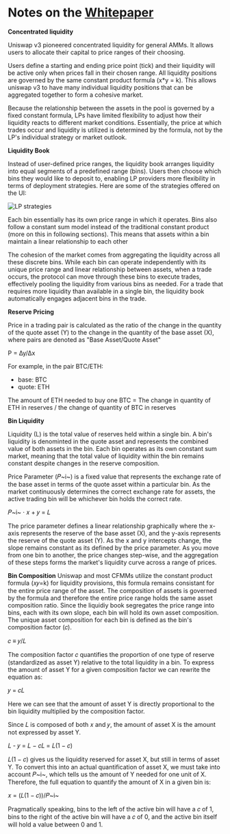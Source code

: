 # Notes on the [Whitepaper](https://github.com/traderjoe-xyz/LB-Whitepaper/blob/main/Joe%20v2%20Liquidity%20Book%20Whitepaper.pdf)

**Concentrated liquidity**

Uniswap v3 pioneered concentrated liquidity for general AMMs. It allows users to allocate their capital to price ranges of their choosing. 

Users define a starting and ending price point (tick) and their liquidity will be active only when prices fall in their chosen range. All liquidity positions are governed by the same constant product formula (x\*y = k). This allows uniswap v3 to have many individual liquidity positions that can be aggregated together to form a cohesive market. 

Because the relationship between the assets in the pool is governed by a fixed constant formula, LPs have limited flexibility to adjust how their liquidity reacts to different market conditions. Essentially, the price at which trades occur and liquidity is utilized is determined by the formula, not by the LP's individual strategy or market outlook.

**Liquidity Book** 

Instead of user-defined price ranges, the liquidity book arranges liquidity into equal segments of a predefined range (bins). Users then choose which bins they would like to deposit to, enabling LP providers more flexibility in terms of deployment strategies. Here are some of the strategies offered on the UI:

![LP strategies](https://nftstorage.link/ipfs/bafkreihlnbygycidf7jxjx35xnbels4d2os52jhh3m4y5xzwi5egbetkl4)

Each bin essentially has its own price range in which it operates. Bins also follow a constant sum model instead of the traditional constant product (more on this in following sections). This means that assets within a bin maintain a linear relationship to each other 

The cohesion of the market comes from aggregating the liquidity across all these discrete bins. While each bin can operate independently with its unique price range and linear relationship between assets, when a trade occurs, the protocol can move through these bins to execute trades, effectively pooling the liquidity from various bins as needed. For a trade that requires more liquidity than available in a single bin, the liquidity book automatically engages adjacent bins in the trade.

**Reserve Pricing**

Price in a trading pair is calculated as the ratio of the change in the quantity of the quote asset (Y) to the change in the quantity of the base asset (X), where pairs are denoted as "Base Asset/Quote Asset"

P = ∆y/∆x

For example, in the pair BTC/ETH:

- base: BTC
- quote: ETH

The amount of ETH needed to buy one BTC  = The change in quantity of ETH in reserves / the change of quantity of BTC in reserves

**Bin Liquidity**

Liquidity (L) is the total value of reserves held within a single bin. A bin's liquidity is denominted in the quote asset and represents the combined value of both assets in the bin. Each bin operates as its own constant sum market, meaning that the total value of liquidity within the bin remains constant despite changes in the reserve composition. 

 Price Parameter (𝑃~i~) is a fixed value that represents the exchange rate of the base asset in terms of the quote asset within a particular bin. As the market continuously determines the correct exchange rate for assets, the active trading bin will be whichever bin holds the correct rate.

𝑃~i~ · 𝑥 + 𝑦 = 𝐿

 The price parameter defines a linear relationship graphically where the x-axis represents the reserve of the base asset (X), and the y-axis represents the reserve of the quote asset (Y). As the x and y intercepts change, the slope remains constant as its defined by the price parameter. As you move from one bin to another, the price changes step-wise, and the aggregation of these steps forms the market's liquidity curve across a range of prices. 

**Bin Composition**
Uniswap and most CFMMs utilize the constant product formula (𝑥𝑦=k) for liquidity provisions, this formula remains consistant for the entire price range of the asset. The composition of assets is governed by the formula and therefore the entire price range holds the same asset composition ratio. Since the liquidiy book segregates the price range into bins, each with its own slope, each bin will hold its own asset composition. The unique asset composition for each bin is defined as the bin's composition factor (𝑐).

𝑐 ≡ 𝑦/𝐿  

The composition factor 𝑐 quantifies the proportion of one type of reserve (standardized as asset Y) relative to the total liquidity in a bin. To express the amount of asset Y for a given composition factor we can rewrite the equation as:

𝑦 = 𝑐𝐿  

Here we can see that the amount of asset Y is directly proportional to the bin liquidity multiplied by the composition factor. 

Since 𝐿 is composed of both 𝑥 and 𝑦, the amount of asset X is the amount not expressed by asset Y. 

𝐿 - 𝑦 = 𝐿 − 𝑐𝐿 = 𝐿(1 − 𝑐) 

𝐿(1 − 𝑐) gives us the liquidity reserved for asset X, but still in terms of asset Y. To convert this into an actual quantification of asset X, we must take into account 𝑃~i~, which tells us the amount of Y needed for one unit of X. Therefore, the full equation to quantify the amount of X in a given bin is:

𝑥 = (𝐿(1 − 𝑐))/𝑃~i~

Pragmatically speaking, bins to the left of the active bin will have a 𝑐 of 1, bins to the right of the active bin will have a 𝑐 of 0, and the active bin itself will hold a value between 0 and 1.
